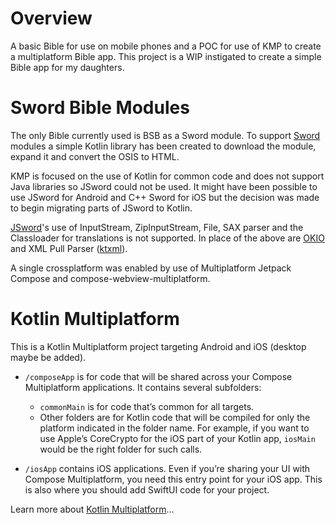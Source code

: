 # Overview

A basic Bible for use on mobile phones and a POC for use of KMP to create a multiplatform Bible app.
This project is a WIP instigated to create a simple Bible app for my daughters.

# Sword Bible Modules

The only Bible currently used is BSB as a Sword module.  To support [Sword](https://www.crosswire.org/sword/index.jsp) modules a simple Kotlin library 
has been created to download the module, expand it and convert the OSIS to HTML.  

KMP is focused on the use of Kotlin for common code and does not support Java libraries so JSword could 
not be used.  It might have been possible to use JSword for Android and C++ Sword for iOS but the 
decision was made to begin migrating parts of JSword to Kotlin.

[JSword](https://www.crosswire.org/jsword/)'s use of InputStream, ZipInputStream, File, SAX parser and the Classloader for translations is not supported.
In place of the above are [OKIO](https://github.com/square/okio) and XML Pull Parser ([ktxml](https://github.com/kobjects/ktxml)).

A single crossplatform was enabled by use of Multiplatform Jetpack Compose and compose-webview-multiplatform.

# Kotlin Multiplatform

This is a Kotlin Multiplatform project targeting Android and iOS (desktop maybe be added).

* `/composeApp` is for code that will be shared across your Compose Multiplatform applications.
  It contains several subfolders:
  - `commonMain` is for code that’s common for all targets.
  - Other folders are for Kotlin code that will be compiled for only the platform indicated in the folder name.
    For example, if you want to use Apple’s CoreCrypto for the iOS part of your Kotlin app,
    `iosMain` would be the right folder for such calls.

* `/iosApp` contains iOS applications. Even if you’re sharing your UI with Compose Multiplatform, 
  you need this entry point for your iOS app. This is also where you should add SwiftUI code for your project.


Learn more about [Kotlin Multiplatform](https://www.jetbrains.com/help/kotlin-multiplatform-dev/get-started.html)…